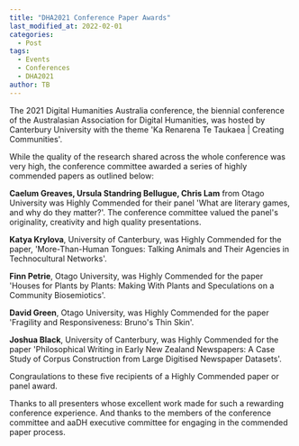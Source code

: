 ```yaml
---
title: "DHA2021 Conference Paper Awards"
last_modified_at: 2022-02-01
categories:
  - Post
tags:
  - Events
  - Conferences
  - DHA2021
author: TB
---
```


The 2021 Digital Humanities Australia conference, the biennial conference of the Australasian Association for Digital Humanities, was hosted by Canterbury University with the theme 'Ka Renarena Te Taukaea | Creating Communities'.

While the quality of the research shared across the whole conference was very high, the conference committee awarded a series of highly commended papers as outlined below:

**Caelum Greaves, Ursula Standring Bellugue, Chris Lam** from Otago University was Highly Commended for their panel 'What are literary games, and why do they matter?'. The conference committee valued the panel's originality, creativity and high quality presentations.

**Katya Krylova**, University of Canterbury, was Highly Commended for the paper, 'More-Than-Human Tongues: Talking Animals and Their Agencies in Technocultural Networks'.

**Finn Petrie**, Otago University, was Highly Commended for the paper 'Houses for Plants by Plants: Making With Plants and Speculations on a Community Biosemiotics'.

**David Green**, Otago University, was Highly Commended for the paper 'Fragility and Responsiveness: Bruno's Thin Skin'.

**Joshua Black**, University of Canterbury, was Highly Commended for the paper 'Philosophical Writing in Early New Zealand Newspapers: A Case Study of Corpus Construction from Large Digitised Newspaper Datasets'.

Congraulations to these five recipients of a Highly Commended paper or panel award.

Thanks to all presenters whose excellent work made for such a rewarding conference experience. And thanks to the members of the conference committee and aaDH executive committee for engaging in the commended paper process.
